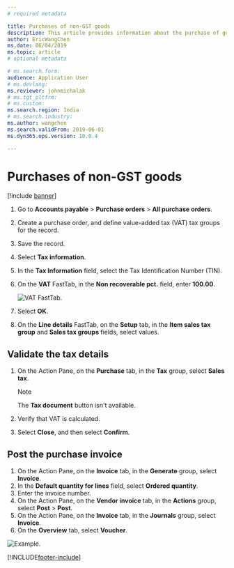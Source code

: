 ```yaml
---
# required metadata

title: Purchases of non-GST goods
description: This article provides information about the purchase of goods that aren't subject to Goods and Services Tax (GST).
author: EricWangChen
ms.date: 06/04/2019
ms.topic: article
# optional metadata

# ms.search.form: 
audience: Application User
# ms.devlang: 
ms.reviewer: johnmichalak
# ms.tgt_pltfrm: 
# ms.custom: 
ms.search.region: India
# ms.search.industry: 
ms.author: wangchen
ms.search.validFrom: 2019-06-01
ms.dyn365.ops.version: 10.0.4

---
```


# Purchases of non-GST goods

[!include [banner](../../includes/banner.md)]

1. Go to **Accounts payable** \> **Purchase orders** \> **All purchase orders**.
2. Create a purchase order, and define value-added tax (VAT) tax groups for the record.
3. Save the record.
4. Select **Tax information**.
5. In the **Tax Information** field, select the Tax Identification Number (TIN).
5. On the **VAT** FastTab, in the **Non recoverable pct.** field, enter **100.00**.

    ![VAT FastTab.](../media/Annotation-2019-05-16-095850.png)

6. Select **OK**.
7. On the **Line details** FastTab, on the **Setup** tab, in the **Item sales tax group** and **Sales tax groups** fields, select values.

## Validate the tax details

1. On the Action Pane, on the **Purchase** tab, in the **Tax** group, select **Sales tax**.

    > [!NOTE]
    > The **Tax document** button isn't available.

2. Verify that VAT is calculated.
3. Select **Close**, and then select **Confirm**.

## Post the purchase invoice

1. On the Action Pane, on the **Invoice** tab, in the **Generate** group, select **Invoice**.
2. In the **Default quantity for lines** field, select **Ordered quantity**.
3. Enter the invoice number.
4. On the Action Pane, on the **Vendor invoice** tab, in the **Actions** group, select **Post** \> **Post**.
5. On the Action Pane, on the **Invoice** tab, in the **Journals** group, select **Invoice**. 
6. On the **Overview** tab, select **Voucher**.

![Example.](../media/Annotation-2019-05-16-095645.png)


[!INCLUDE[footer-include](../../../includes/footer-banner.md)]
